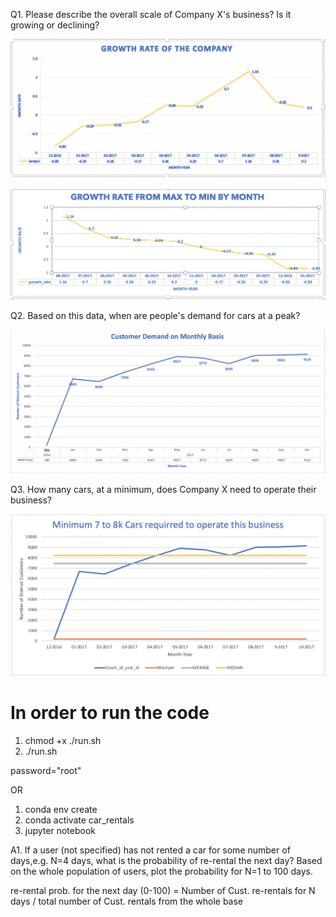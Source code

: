 Q1. Please describe the overall scale of Company X's business? Is it growing or declining?

![Alt text](growth.png?raw=true "Original")


![Alt text](growth1.png?raw=true "Original")

Q2. Based on this data, when are people's demand for cars at a peak?

![Alt text](demand.png?raw=true "Original")

Q3. How many cars, at a minimum, does Company X need to operate their business?

![Alt text](count.png?raw=true "Original")


<h1> In order to run the code </h1>

1. chmod +x ./run.sh
2. ./run.sh

password="root"


OR

1. conda env create
2. conda activate car_rentals
3. jupyter notebook


A1. If a user (not specified) has not rented a car for some number of days,e.g. N=4 days, what is the probability
of re-rental the next day? Based on the whole population of users, plot the probability for N=1 to 100 days.

re-rental prob. for the next day (0-100) = Number of Cust. re-rentals for N days / total number of Cust. rentals from the whole base